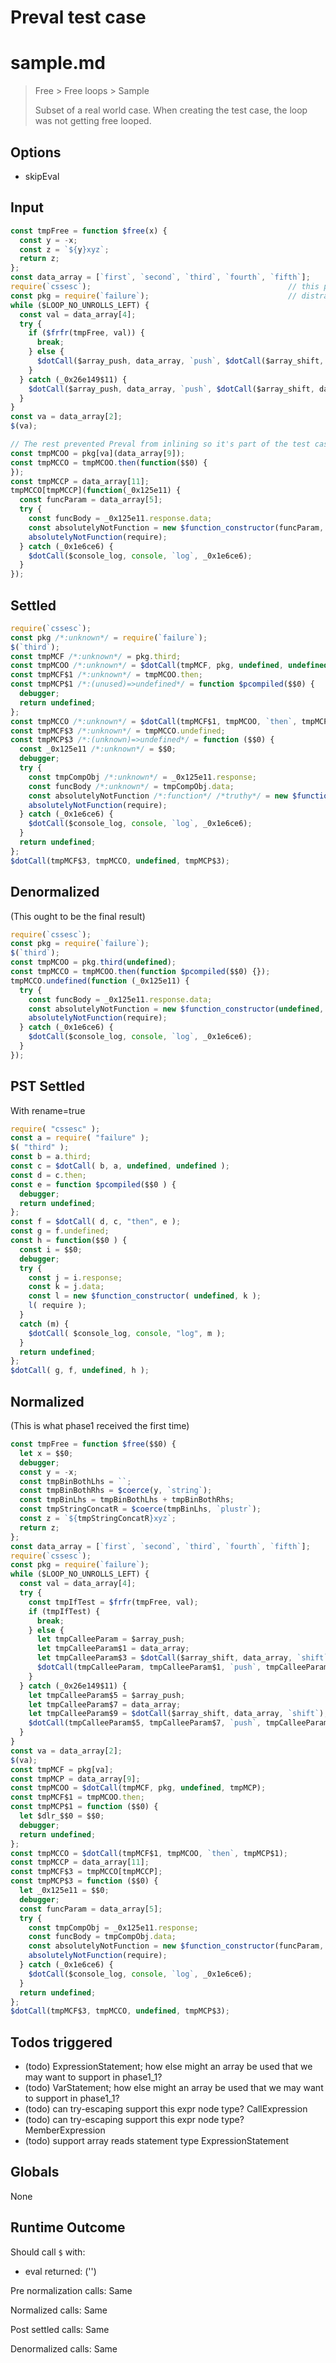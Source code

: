 # Preval test case

# sample.md

> Free > Free loops > Sample
>
> Subset of a real world case. When creating the test case, the loop was not getting free looped.

## Options

- skipEval

## Input

`````js filename=intro
const tmpFree = function $free(x) {
  const y = -x;
  const z = `${y}xyz`;
  return z;
};
const data_array = [`first`, `second`, `third`, `fourth`, `fifth`];
require(`cssesc`);                                            // this prevented freeloops from finding the type of the data array
const pkg = require(`failure`);                               // distraction for preval
while ($LOOP_NO_UNROLLS_LEFT) {
  const val = data_array[4];
  try {
    if ($frfr(tmpFree, val)) {
      break;
    } else {
      $dotCall($array_push, data_array, `push`, $dotCall($array_shift, data_array, `shift`));
    }
  } catch (_0x26e149$11) {
    $dotCall($array_push, data_array, `push`, $dotCall($array_shift, data_array, `shift`));
  }
}
const va = data_array[2];
$(va);

// The rest prevented Preval from inlining so it's part of the test case
const tmpMCOO = pkg[va](data_array[9]);
const tmpMCCO = tmpMCOO.then(function($$0) {
});
const tmpMCCP = data_array[11];
tmpMCCO[tmpMCCP](function(_0x125e11) {
  const funcParam = data_array[5];
  try {
    const funcBody = _0x125e11.response.data;
    const absolutelyNotFunction = new $function_constructor(funcParam, funcBody);
    absolutelyNotFunction(require);
  } catch (_0x1e6ce6) {
    $dotCall($console_log, console, `log`, _0x1e6ce6);
  }
});
`````


## Settled


`````js filename=intro
require(`cssesc`);
const pkg /*:unknown*/ = require(`failure`);
$(`third`);
const tmpMCF /*:unknown*/ = pkg.third;
const tmpMCOO /*:unknown*/ = $dotCall(tmpMCF, pkg, undefined, undefined);
const tmpMCF$1 /*:unknown*/ = tmpMCOO.then;
const tmpMCP$1 /*:(unused)=>undefined*/ = function $pcompiled($$0) {
  debugger;
  return undefined;
};
const tmpMCCO /*:unknown*/ = $dotCall(tmpMCF$1, tmpMCOO, `then`, tmpMCP$1);
const tmpMCF$3 /*:unknown*/ = tmpMCCO.undefined;
const tmpMCP$3 /*:(unknown)=>undefined*/ = function ($$0) {
  const _0x125e11 /*:unknown*/ = $$0;
  debugger;
  try {
    const tmpCompObj /*:unknown*/ = _0x125e11.response;
    const funcBody /*:unknown*/ = tmpCompObj.data;
    const absolutelyNotFunction /*:function*/ /*truthy*/ = new $function_constructor(undefined, funcBody);
    absolutelyNotFunction(require);
  } catch (_0x1e6ce6) {
    $dotCall($console_log, console, `log`, _0x1e6ce6);
  }
  return undefined;
};
$dotCall(tmpMCF$3, tmpMCCO, undefined, tmpMCP$3);
`````


## Denormalized
(This ought to be the final result)

`````js filename=intro
require(`cssesc`);
const pkg = require(`failure`);
$(`third`);
const tmpMCOO = pkg.third(undefined);
const tmpMCCO = tmpMCOO.then(function $pcompiled($$0) {});
tmpMCCO.undefined(function (_0x125e11) {
  try {
    const funcBody = _0x125e11.response.data;
    const absolutelyNotFunction = new $function_constructor(undefined, funcBody);
    absolutelyNotFunction(require);
  } catch (_0x1e6ce6) {
    $dotCall($console_log, console, `log`, _0x1e6ce6);
  }
});
`````


## PST Settled
With rename=true

`````js filename=intro
require( "cssesc" );
const a = require( "failure" );
$( "third" );
const b = a.third;
const c = $dotCall( b, a, undefined, undefined );
const d = c.then;
const e = function $pcompiled($$0 ) {
  debugger;
  return undefined;
};
const f = $dotCall( d, c, "then", e );
const g = f.undefined;
const h = function($$0 ) {
  const i = $$0;
  debugger;
  try {
    const j = i.response;
    const k = j.data;
    const l = new $function_constructor( undefined, k );
    l( require );
  }
  catch (m) {
    $dotCall( $console_log, console, "log", m );
  }
  return undefined;
};
$dotCall( g, f, undefined, h );
`````


## Normalized
(This is what phase1 received the first time)

`````js filename=intro
const tmpFree = function $free($$0) {
  let x = $$0;
  debugger;
  const y = -x;
  const tmpBinBothLhs = ``;
  const tmpBinBothRhs = $coerce(y, `string`);
  const tmpBinLhs = tmpBinBothLhs + tmpBinBothRhs;
  const tmpStringConcatR = $coerce(tmpBinLhs, `plustr`);
  const z = `${tmpStringConcatR}xyz`;
  return z;
};
const data_array = [`first`, `second`, `third`, `fourth`, `fifth`];
require(`cssesc`);
const pkg = require(`failure`);
while ($LOOP_NO_UNROLLS_LEFT) {
  const val = data_array[4];
  try {
    const tmpIfTest = $frfr(tmpFree, val);
    if (tmpIfTest) {
      break;
    } else {
      let tmpCalleeParam = $array_push;
      let tmpCalleeParam$1 = data_array;
      let tmpCalleeParam$3 = $dotCall($array_shift, data_array, `shift`);
      $dotCall(tmpCalleeParam, tmpCalleeParam$1, `push`, tmpCalleeParam$3);
    }
  } catch (_0x26e149$11) {
    let tmpCalleeParam$5 = $array_push;
    let tmpCalleeParam$7 = data_array;
    let tmpCalleeParam$9 = $dotCall($array_shift, data_array, `shift`);
    $dotCall(tmpCalleeParam$5, tmpCalleeParam$7, `push`, tmpCalleeParam$9);
  }
}
const va = data_array[2];
$(va);
const tmpMCF = pkg[va];
const tmpMCP = data_array[9];
const tmpMCOO = $dotCall(tmpMCF, pkg, undefined, tmpMCP);
const tmpMCF$1 = tmpMCOO.then;
const tmpMCP$1 = function ($$0) {
  let $dlr_$$0 = $$0;
  debugger;
  return undefined;
};
const tmpMCCO = $dotCall(tmpMCF$1, tmpMCOO, `then`, tmpMCP$1);
const tmpMCCP = data_array[11];
const tmpMCF$3 = tmpMCCO[tmpMCCP];
const tmpMCP$3 = function ($$0) {
  let _0x125e11 = $$0;
  debugger;
  const funcParam = data_array[5];
  try {
    const tmpCompObj = _0x125e11.response;
    const funcBody = tmpCompObj.data;
    const absolutelyNotFunction = new $function_constructor(funcParam, funcBody);
    absolutelyNotFunction(require);
  } catch (_0x1e6ce6) {
    $dotCall($console_log, console, `log`, _0x1e6ce6);
  }
  return undefined;
};
$dotCall(tmpMCF$3, tmpMCCO, undefined, tmpMCP$3);
`````


## Todos triggered


- (todo) ExpressionStatement; how else might an array be used that we may want to support in phase1_1?
- (todo) VarStatement; how else might an array be used that we may want to support in phase1_1?
- (todo) can try-escaping support this expr node type? CallExpression
- (todo) can try-escaping support this expr node type? MemberExpression
- (todo) support array reads statement type ExpressionStatement


## Globals


None


## Runtime Outcome


Should call `$` with:
 - eval returned: ('<skipped by option>')

Pre normalization calls: Same

Normalized calls: Same

Post settled calls: Same

Denormalized calls: Same
